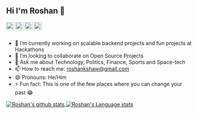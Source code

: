 ## Hi I'm Roshan 👋
<a href="https://twitter.com/roshankshaw">
  <img align="left" alt="Roshan's Twitter" width="22px" src="https://www.flaticon.com/svg/static/icons/svg/174/174876.svg" />
</a>
<a href="https://www.linkedin.com/in/roshankshaw/">
  <img align="left" alt="Roshan's Linkdein" width="22px" src="https://www.flaticon.com/svg/static/icons/svg/174/174857.svg" />
</a>
<a href="https://github.com/roshankshaw">
  <img align="left" alt="Roshan's Github" width="22px" src="https://github.com/fluidicon.png" />
</a>
<a href="https://instagram.com/roshan.k.shaw/">
  <img align="left" alt="Roshan's Instagram" width="22px" src="https://www.flaticon.com/svg/static/icons/svg/174/174855.svg" />
</a>

<br/>
<br/>

- 🔭 I’m currently working on scalable backend projects and fun projects at Hackathons <!-- - 🌱 I’m currently learning React.js-->
- 👯 I’m looking to collaborate on Open Source Projects
- 💬 Ask me about Technology, Politics, Finance, Sports and Space-tech
- 📫 How to reach me: <a style="color:#02ccff" href="mailto:roshankshaw@gmail.com">roshankshaw@gmail.com</a>
- 😄 Pronouns: He/Him
- ⚡ Fun fact: This is one of the few places where you can change your past :joy:


<a href="https://github.com/roshankshaw">
 <img align="center" src="https://github-readme-stats.vercel.app/api?username=roshankshaw&show_icons=true&theme=tokyonight&count_private=true" alt="Roshan's github stats"/>
</a>

<a href="https://github.com/roshankshaw">
 <img align="center" src="https://github-readme-stats.vercel.app/api/top-langs/?username=roshankshaw&show_icons=true&theme=tokyonight&count_private=true&hide=jupyter%20notebook" alt="Roshan's Language stats"/>
</a>
